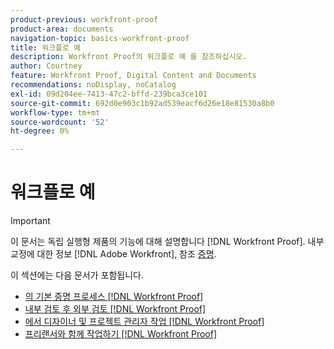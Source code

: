```yaml
---
product-previous: workfront-proof
product-area: documents
navigation-topic: basics-workfront-proof
title: 워크플로 예
description: Workfront Proof의 워크플로 예 를 참조하십시오.
author: Courtney
feature: Workfront Proof, Digital Content and Documents
recommendations: noDisplay, noCatalog
exl-id: 09d204ee-7413-47c2-bffd-239bca3ce101
source-git-commit: 692d0e903c1b92ad539eacf6d26e18e81530a8b0
workflow-type: tm+mt
source-wordcount: '52'
ht-degree: 0%

---
```


# 워크플로 예

>[!IMPORTANT]
>
>이 문서는 독립 실행형 제품의 기능에 대해 설명합니다 [!DNL Workfront Proof]. 내부 교정에 대한 정보 [!DNL Adobe Workfront], 참조 [증명](../../../review-and-approve-work/proofing/proofing.md).

이 섹션에는 다음 문서가 포함됩니다.

* [의 기본 증명 프로세스 [!DNL Workfront Proof]](../../../workfront-proof/wp-getstarted/workflow-examples/basic-proof-process.md)
* [내부 검토 후 외부 검토 [!DNL Workfront Proof]](../../../workfront-proof/wp-getstarted/workflow-examples/internal-external-review.md)
* [에서 디자이너 및 프로젝트 관리자 작업 [!DNL Workfront Proof]](../../../workfront-proof/wp-getstarted/workflow-examples/work-designers-project-managers.md)
* [프리랜서와 함께 작업하기 [!DNL Workfront Proof]](../../../workfront-proof/wp-getstarted/workflow-examples/work-freelancers.md)
